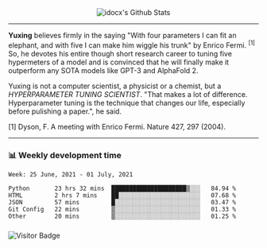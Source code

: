 <div align="center">
    <img align="center" src="https://github-readme-stats.vercel.app/api?username=idocx&show_icons=true&count_private=true&hide_border=true" alt="idocx's Github Stats"></img>
</div>

---

**Yuxing** believes firmly in the saying "With four parameters I can fit an elephant, and with five I can make him wiggle his trunk" by Enrico Fermi. <sup>[1]</sup> So, he devotes his entire though short research career to tuning five hypermeters of a model and is convinced that he will finally make it outperform any SOTA models like GPT-3 and AlphaFold 2.

Yuxing is not a computer scientist, a physicist or a chemist, but a *HYPERPARAMETER TUNING SCIENTIST*. "That makes a lot of difference. Hyperparameter tuning is the technique that changes our life, especially before pulishing a paper.", he said.

[1] Dyson, F. A meeting with Enrico Fermi. Nature 427, 297 (2004).


---

### 📊 Weekly development time
<!--START_SECTION:waka-->
```text
Week: 25 June, 2021 - 01 July, 2021

Python       23 hrs 32 mins  █████████████████████▒░░░   84.94 % 
HTML         2 hrs 7 mins    ██░░░░░░░░░░░░░░░░░░░░░░░   07.68 % 
JSON         57 mins         █░░░░░░░░░░░░░░░░░░░░░░░░   03.47 % 
Git Config   22 mins         ▒░░░░░░░░░░░░░░░░░░░░░░░░   01.33 % 
Other        20 mins         ▒░░░░░░░░░░░░░░░░░░░░░░░░   01.25 % 
```
<!--END_SECTION:waka-->

### 

![Visitor Badge](https://visitor-badge.laobi.icu/badge?page_id=idocx.idocx)